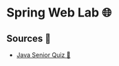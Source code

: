 # Spring Web Lab 🌐

## Sources 🔗

* [Java Senior Quiz 🧩](https://youtube.com/playlist?list=PLO5muTI694A5yRrEDNY1czqEUVbYHG_AH&si=KteWFowVcOSTQ8F-)